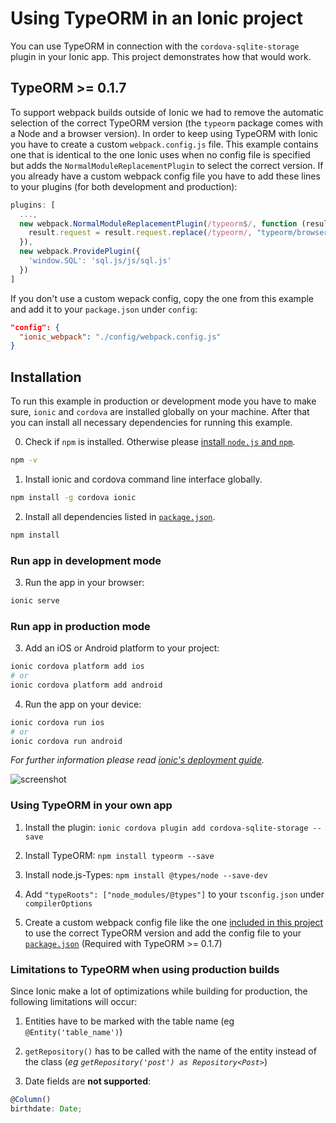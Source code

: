 # Using TypeORM in an Ionic project
You can use TypeORM in connection with the `cordova-sqlite-storage` plugin in your Ionic app.
This project demonstrates how that would work.

## TypeORM >= 0.1.7
To support webpack builds outside of Ionic we had to remove the automatic selection of the correct TypeORM version (the `typeorm` package comes with a Node and a browser version). In order to keep using TypeORM with Ionic you have to create a custom `webpack.config.js` file. This example contains one that is identical to the one Ionic uses when no config file is specified but adds the `NormalModuleReplacementPlugin` to select the correct version.
If you already have a custom webpack config file you have to add these lines to your plugins (for both development and production):

```js
plugins: [
  ...,
  new webpack.NormalModuleReplacementPlugin(/typeorm$/, function (result) {
    result.request = result.request.replace(/typeorm/, "typeorm/browser");
  }),
  new webpack.ProvidePlugin({
    'window.SQL': 'sql.js/js/sql.js'
  })
]
```
If you don't use a custom wepack config, copy the one from this example and add it to your `package.json` under `config`:
```json
"config": {
  "ionic_webpack": "./config/webpack.config.js"
}
``` 

## Installation

To run this example in production or development mode you have to make sure, `ionic` and `cordova` are installed globally on your machine. After that you can install all necessary dependencies for running this example.

0. Check if `npm` is installed. Otherwise please [install `node.js` and `npm`](https://nodejs.org/en/download/package-manager/).
```bash
npm -v
```

1. Install ionic and cordova command line interface globally.
```bash
npm install -g cordova ionic
```

2. Install all dependencies listed in [`package.json`](/package.json#L15-L47).
```bash
npm install
```

### Run app in development mode
3. Run the app in your browser:
```bash
ionic serve
```

### Run app in production mode
3. Add an iOS or Android platform to your project: 
```bash
ionic cordova platform add ios 
# or 
ionic cordova platform add android
```

4. Run the app on your device:
```bash
ionic cordova run ios
# or
ionic cordova run android
```

*For further information please read [ionic's deployment guide](https://ionicframework.com/docs/intro/deploying/).*


![screenshot](./screenshot.png)

### Using TypeORM in your own app
1. Install the plugin: `ionic cordova plugin add cordova-sqlite-storage --save`

2. Install TypeORM: `npm install typeorm --save`

3. Install node.js-Types: `npm install @types/node --save-dev`

4. Add `"typeRoots": ["node_modules/@types"]` to your `tsconfig.json` under `compilerOptions`

5. Create a custom webpack config file like the one [included in this project](config/webpack.config.js) to use the correct TypeORM version and add the config file to your [`package.json`](package.json#L12-14) (Required with TypeORM >= 0.1.7)

### Limitations to TypeORM when using production builds

Since Ionic make a lot of optimizations while building for production, the following limitations will occur:

1. Entities have to be marked with the table name (eg `@Entity('table_name')`)

2. `getRepository()` has to be called with the name of the entity instead of the class (*eg `getRepository('post') as Repository<Post>`*)

3. Date fields are **not supported**:
```ts
@Column()
birthdate: Date;
```
